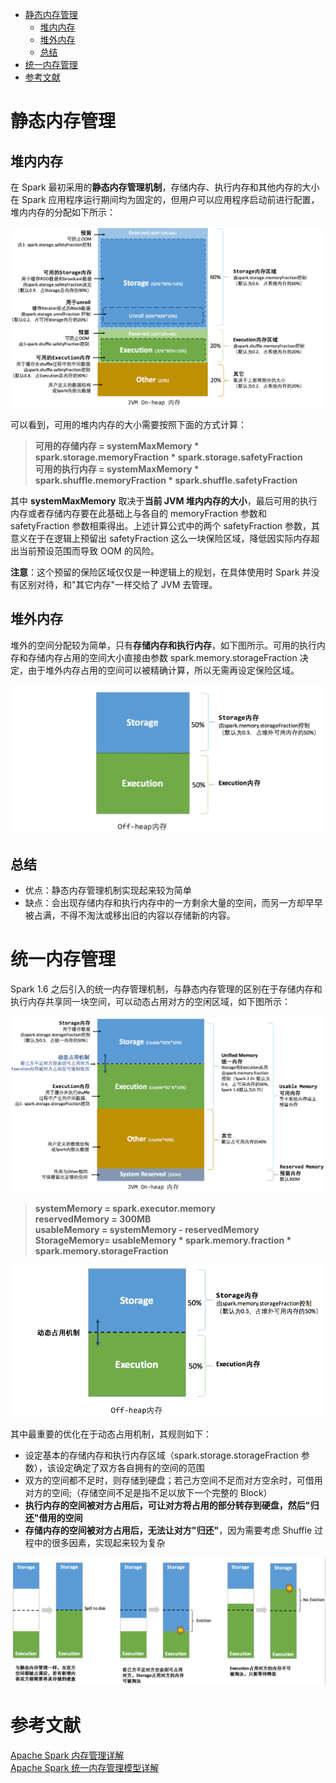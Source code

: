 * [静态内存管理](#静态内存管理)
    * [堆内内存](#堆内内存)
    * [堆外内存](#堆外内存)
    * [总结](#总结)
* [统一内存管理](#统一内存管理)
* [参考文献](#参考文献)

# 静态内存管理
## 堆内内存
在 Spark 最初采用的**静态内存管理机制**，存储内存、执行内存和其他内存的大小在 Spark 应用程序运行期间均为固定的，但用户可以应用程序启动前进行配置，堆内内存的分配如下所示：    

![](https://raw.githubusercontent.com/Andr-Robot/iMarkdownPhotos/master/Res/staticmemorymanagerinheap.png)    

可以看到，可用的堆内内存的大小需要按照下面的方式计算：
> **可用的存储内存 = systemMaxMemory * spark.storage.memoryFraction * spark.storage.safetyFraction**     
**可用的执行内存 = systemMaxMemory * spark.shuffle.memoryFraction * spark.shuffle.safetyFraction**

其中 **systemMaxMemory** 取决于**当前 JVM 堆内内存的大小**，最后可用的执行内存或者存储内存要在此基础上与各自的 memoryFraction 参数和 safetyFraction 参数相乘得出。上述计算公式中的两个 safetyFraction 参数，其意义在于在逻辑上预留出 safetyFraction 这么一块保险区域，降低因实际内存超出当前预设范围而导致 OOM 的风险。

**注意**：这个预留的保险区域仅仅是一种逻辑上的规划，在具体使用时 Spark 并没有区别对待，和"其它内存"一样交给了 JVM 去管理。

## 堆外内存
堆外的空间分配较为简单，只有**存储内存和执行内存**，如下图所示。可用的执行内存和存储内存占用的空间大小直接由参数 spark.memory.storageFraction 决定，由于堆外内存占用的空间可以被精确计算，所以无需再设定保险区域。

![](https://raw.githubusercontent.com/Andr-Robot/iMarkdownPhotos/master/Res/staticmemorymanagerinnoheap.png)

## 总结
- 优点：静态内存管理机制实现起来较为简单
- 缺点：会出现存储内存和执行内存中的一方剩余大量的空间，而另一方却早早被占满，不得不淘汰或移出旧的内容以存储新的内容。

# 统一内存管理
Spark 1.6 之后引入的统一内存管理机制，与静态内存管理的区别在于存储内存和执行内存共享同一块空间，可以动态占用对方的空闲区域，如下图所示：

![](https://raw.githubusercontent.com/Andr-Robot/iMarkdownPhotos/master/Res/unifiedmemorymanagerinheap.png)

> **systemMemory = spark.executor.memory**    
**reservedMemory = 300MB**      
**usableMemory = systemMemory - reservedMemory**     
**StorageMemory= usableMemory * spark.memory.fraction * spark.memory.storageFraction**    

![](https://raw.githubusercontent.com/Andr-Robot/iMarkdownPhotos/master/Res/unifiedmemorymanagerinnoheap.png)

其中最重要的优化在于动态占用机制，其规则如下：
- 设定基本的存储内存和执行内存区域（spark.storage.storageFraction 参数），该设定确定了双方各自拥有的空间的范围
- 双方的空间都不足时，则存储到硬盘；若己方空间不足而对方空余时，可借用对方的空间;（存储空间不足是指不足以放下一个完整的 Block）
- **执行内存的空间被对方占用后，可让对方将占用的部分转存到硬盘，然后"归还"借用的空间**
- **存储内存的空间被对方占用后，无法让对方"归还"**，因为需要考虑 Shuffle 过程中的很多因素，实现起来较为复杂

![](https://raw.githubusercontent.com/Andr-Robot/iMarkdownPhotos/master/Res/unifiedmemorymanager.png)

# 参考文献
[Apache Spark 内存管理详解](https://www.ibm.com/developerworks/cn/analytics/library/ba-cn-apache-spark-memory-management/index.html)     
[Apache Spark 统一内存管理模型详解](https://www.iteblog.com/archives/2342.html)     
